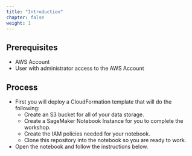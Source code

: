 ```yaml
---
title: "Introduction"
chapter: false
weight: 1
---
```


## Prerequisites
- AWS Account
- User with administrator access to the AWS Account

## Process
- First you will deploy a CloudFormation template that will do the following:
  - Create an S3 bucket for all of your data storage.
  - Create a SageMaker Notebook Instance for you to complete the workshop.
  - Create the IAM policies needed for your notebook.
  - Clone this repository into the notebook so you are ready to work.
- Open the notebook and follow the instructions below.

